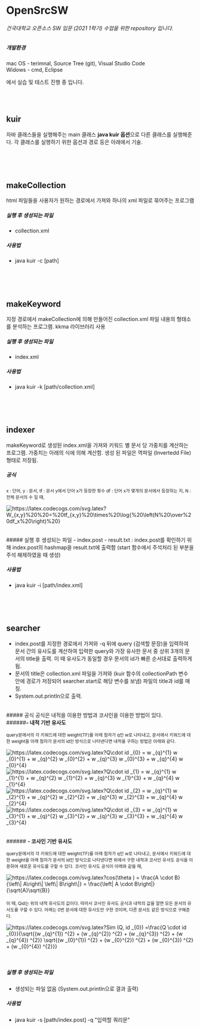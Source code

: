 # OpenSrcSW

###### 건국대학교 오픈소스 SW 입문 (2021 1학기) 수업을 위한 repository 입니다. 

##### 개발환경
mac OS - terimnal, Source Tree (git), Visual Studio Code  
Widows - cmd, Eclipse

에서 실습 및 테스트 진행 중 입니다.

<br/><br/>

## kuir 
자바 클래스들을 실행해주는 main 클래스 <b>java kuir 옵션</b>으로 다른 클래스를 실행해준다. 각 클래스를 실행하기 위한 옵션과 경로 등은 아래에서 기술. 

<br/><br/><br/>

## makeCollection 
html 파일들을 사용자가 원하는 경로에서 가져와 하나의 xml 파일로 묶어주는 프로그램

##### 실행 후 생성되는 파일
- collection.xml

##### 사용법
-  java kuir -c [path]

<br/><br/><br/>

## makeKeyword

지정 경로에서 makeCollection에 의해 만들어진 collection.xml 파일 내용의 형태소를 분석하는 프로그램. kkma 라이브러리 사용

##### 실행 후 생성되는 파일
- index.xml


##### 사용법
- java kuir -k [path/collection.xml]

<br/><br/><br/>

## indexer
makeKeyword로 생성된 index.xml을 가져와 키워드 별 문서 당 가중치를 계산하는 프로그램. 가중치는 아래의 식에 의해 계산함. 생성 된 파일은 역파일 (Invertedd File) 형태로 저장됨.
<br/>
##### 공식 
<small>x : 단어, y : 문서, tf : 문서 y에서 단어 x가 등장한 횟수
df : 단어 x가 몇개의 문서에서 등장하는 지, N : 전체 문서의 수 일 때, </small>

<img src="https://latex.codecogs.com/svg.latex?W_{x,y}%20%20=%20tf_{x,y}%20\times%20\log{%20\left(N%20\over%20df_x%20\right)%20}" title="https://latex.codecogs.com/svg.latex?W_{x,y}%20%20=%20tf_{x,y}%20\times%20\log{%20\left(N%20\over%20df_x%20\right)%20}" /></img>

<br/>
##### 실행 후 생성되는 파일
- index.post
- result.txt : index.post를 확인하기 위해 index.post의 hashmap을 result.txt에 출력함 (start 함수에서 주석처리 된 부분을 주석 해제하였을 때 생성)


##### 사용법
- java kuir -i [path/index.xml]

<br/><br/><br/>
## searcher
- index.post를 지정한 경로에서 가져와 -q 뒤에 query (검색할 문장)을 입력하여 문서 간의 유사도를 계산하여 입력한 query와 가장 유사한 문서 중 상위 3개의 문서의 title을 출력. 이 때 유사도가 동일할 경우 문서의 id가 빠른 순서대로 출력하게 됨.
- 문서의 title은 collection.xml 파일을 가져와 (kuir 함수의 collectionPath 변수 안에 경로가 저장되어 searcher.start로 해당 변수를 보냄) 파일의 title과 id를 매칭.
- System.out.println으로 출력.

<br/>
##### 공식 
공식은 내적을 이용한 방법과 코사인을 이용한 방법이 있다.

<br/>
######<b>- 내적 기반 유사도</b>

<small>query문에서의 각 키워드에 대한 weight(TF)를 아래 첨자가 q인 w로 나타내고, 문서에서 키워드에 대한 weight을 아래 첨자가 문서의 id인 방식으로 나타낸다면 내적을 구하는 방법은 아래와 같다. </small>

<img src="https://latex.codecogs.com/svg.latex?Q\cdot id _{0} = w _{q}^{1} w _{0}^{1} + w _{q}^{2} w _{0}^{2} + w _{q}^{3} w _{0}^{3} + w _{q}^{4} w _{0}^{4}" title="https://latex.codecogs.com/svg.latex?Q\cdot id _{0} = w _{q}^{1} w _{0}^{1} + w _{q}^{2} w _{0}^{2} + w _{q}^{3} w _{0}^{3} + w _{q}^{4} w _{0}^{4}" /></img>
<img src="https://latex.codecogs.com/svg.latex?Q\cdot id _{1} = w _{q}^{1} w _{1}^{1} + w _{q}^{2} w _{1}^{2} + w _{q}^{3} w _{1}^{3} + w _{q}^{4} w _{1}^{4}" title="https://latex.codecogs.com/svg.latex?Q\cdot id _{1} = w _{q}^{1} w _{1}^{1} + w _{q}^{2} w _{1}^{2} + w _{q}^{3} w _{1}^{3} + w _{q}^{4} w _{1}^{4}" /></img>
<img src="https://latex.codecogs.com/svg.latex?Q\cdot id _{2} = w _{q}^{1} w _{2}^{1} + w _{q}^{2} w _{2}^{2} + w _{q}^{3} w _{2}^{3} + w _{q}^{4} w _{2}^{4}" title="https://latex.codecogs.com/svg.latex?Q\cdot id _{2} = w _{q}^{1} w _{2}^{1} + w _{q}^{2} w _{2}^{2} + w _{q}^{3} w _{2}^{3} + w _{q}^{4} w _{2}^{4}" /></img>
<img src="https://latex.codecogs.com/svg.latex?Q\cdot id _{3} = w _{q}^{1} w _{3}^{1} + w _{q}^{2} w _{3}^{2} + w _{q}^{3} w _{3}^{3} + w _{q}^{4} w _{3}^{4}" title="https://latex.codecogs.com/svg.latex?Q\cdot id _{3} = w _{q}^{1} w _{3}^{1} + w _{q}^{2} w _{3}^{2} + w _{q}^{3} w _{3}^{3} + w _{q}^{4} w _{3}^{4}" /></img>


<br/>
###### <b>- 코사인 기반 유사도</b>

<small>query문에서의 각 키워드에 대한 weight(TF)를 아래 첨자가 q인 w로 나타내고, 문서에서 키워드에 대한 weight을 아래 첨자가 문서의 id인 방식으로 나타낸다면 위에서 구한 내적과 코사인 유사도 공식을 이용하여 새로운 유사도를 구할 수 있다. 코사인 유사도 공식이 아래와 같을 때,</small>

<img src="https://latex.codecogs.com/svg.latex?cos(\theta ) = \frac{A \cdot B}{\left\| A\right\| \left\| B\right\|} = \frac{\left| A \cdot B\right|}{\sqrt{A}\sqrt{B}}" title="https://latex.codecogs.com/svg.latex?cos(\theta ) = \frac{A \cdot B}{\left\| A\right\| \left\| B\right\|} = \frac{\left| A \cdot B\right|}{\sqrt{A}\sqrt{B}}" />
<br/><br/>
<small>이 때, Qid는 위의 내적 유사도의 값이다. 따라서 코사인 유사도 공식과 내적의 값을 알면 모든 문서의 유사도를 구할 수 있다. 아래는 0번 문서에 대한 유사도만 구한 것이며, 다른 문서도 같은 방식으로 구해준다. </small> 

<img src="https://latex.codecogs.com/svg.latex?Sim (Q, id _{0}) =\frac{Q \cdot id _{0}}{\sqrt{(w _{q}^{1}) ^{2} + (w _{q}^{2}) ^{2} + (w _{q}^{3}) ^{2} + (w _{q}^{4}) ^{2}} \sqrt{(w _{0}^{1}) ^{2} + (w _{0}^{2}) ^{2} + (w _{0}^{3}) ^{2} + (w _{0}^{4}) ^{2}}} 
" title="https://latex.codecogs.com/svg.latex?Sim (Q, id _{0}) =\frac{Q \cdot id _{0}}{\sqrt{(w _{q}^{1}) ^{2} + (w _{q}^{2}) ^{2} + (w _{q}^{3}) ^{2} + (w _{q}^{4}) ^{2}} \sqrt{(w _{0}^{1}) ^{2} + (w _{0}^{2}) ^{2} + (w _{0}^{3}) ^{2} + (w _{0}^{4}) ^{2}}} 
" />

<br/>

##### 실행 후 생성되는 파일
- 생성되는 파일 없음 (System.out.println으로 결과 출력)


##### 사용법
- java kuir -s [path/index.post] -q "입력할 쿼리문"